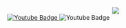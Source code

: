 <div id="header" align="center">
     <img src="https://media.giphy.com/media/zhYSVCirREeIZtONCI/giphy.gif">
</div>
<div id="badges">
     <a href="https://www.youtube.com/account">
          <img scr="https://img.shields.io/badge/YouTube-red?style=for-the-badge&logo=youtube&logoColor=white" alt="Youtube Badge">
     </a>
          <img src="https://img.shields.io/badge/YouTube-red?style=for-the-badge&logo=youtube&logoColor=white" alt="Youtube Badge">
</div>
